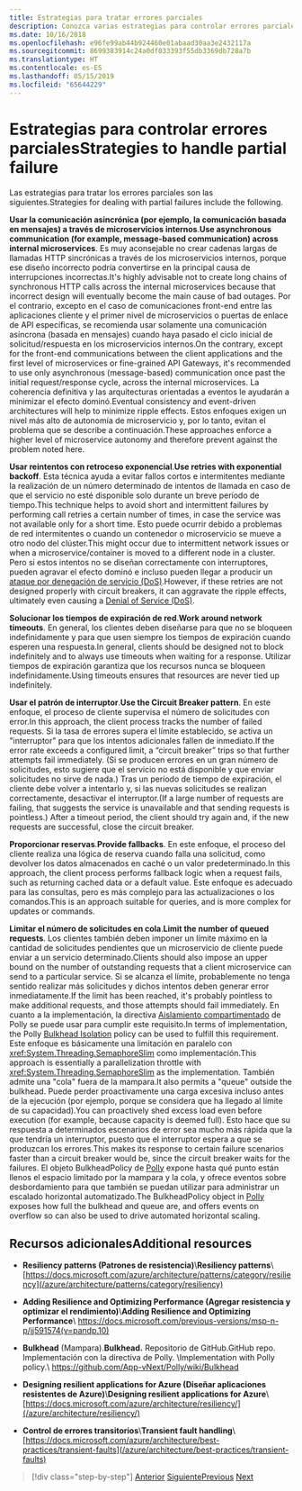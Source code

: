```yaml
---
title: Estrategias para tratar errores parciales
description: Conozca varias estrategias para controlar errores parciales con elegancia.
ms.date: 10/16/2018
ms.openlocfilehash: e96fe99ab44b924460e01abaad30aa3e2432117a
ms.sourcegitcommit: 8699383914c24a0df033393f55db3369db728a7b
ms.translationtype: HT
ms.contentlocale: es-ES
ms.lasthandoff: 05/15/2019
ms.locfileid: "65644229"
---
```

# <a name="strategies-to-handle-partial-failure"></a><span data-ttu-id="a846b-103">Estrategias para controlar errores parciales</span><span class="sxs-lookup"><span data-stu-id="a846b-103">Strategies to handle partial failure</span></span>

<span data-ttu-id="a846b-104">Las estrategias para tratar los errores parciales son las siguientes.</span><span class="sxs-lookup"><span data-stu-id="a846b-104">Strategies for dealing with partial failures include the following.</span></span>

<span data-ttu-id="a846b-105">**Usar la comunicación asincrónica (por ejemplo, la comunicación basada en mensajes) a través de microservicios internos**.</span><span class="sxs-lookup"><span data-stu-id="a846b-105">**Use asynchronous communication (for example, message-based communication) across internal microservices**.</span></span> <span data-ttu-id="a846b-106">Es muy aconsejable no crear cadenas largas de llamadas HTTP sincrónicas a través de los microservicios internos, porque ese diseño incorrecto podría convertirse en la principal causa de interrupciones incorrectas.</span><span class="sxs-lookup"><span data-stu-id="a846b-106">It's highly advisable not to create long chains of synchronous HTTP calls across the internal microservices because that incorrect design will eventually become the main cause of bad outages.</span></span> <span data-ttu-id="a846b-107">Por el contrario, excepto en el caso de comunicaciones front-end entre las aplicaciones cliente y el primer nivel de microservicios o puertas de enlace de API específicas, se recomienda usar solamente una comunicación asíncrona (basada en mensajes) cuando haya pasado el ciclo inicial de solicitud/respuesta en los microservicios internos.</span><span class="sxs-lookup"><span data-stu-id="a846b-107">On the contrary, except for the front-end communications between the client applications and the first level of microservices or fine-grained API Gateways, it's recommended to use only asynchronous (message-based) communication once past the initial request/response cycle, across the internal microservices.</span></span> <span data-ttu-id="a846b-108">La coherencia definitiva y las arquitecturas orientadas a eventos le ayudarán a minimizar el efecto dominó.</span><span class="sxs-lookup"><span data-stu-id="a846b-108">Eventual consistency and event-driven architectures will help to minimize ripple effects.</span></span> <span data-ttu-id="a846b-109">Estos enfoques exigen un nivel más alto de autonomía de microservicio y, por lo tanto, evitan el problema que se describe a continuación.</span><span class="sxs-lookup"><span data-stu-id="a846b-109">These approaches enforce a higher level of microservice autonomy and therefore prevent against the problem noted here.</span></span>

<span data-ttu-id="a846b-110">**Usar reintentos con retroceso exponencial**.</span><span class="sxs-lookup"><span data-stu-id="a846b-110">**Use retries with exponential backoff**.</span></span> <span data-ttu-id="a846b-111">Esta técnica ayuda a evitar fallos cortos e intermitentes mediante la realización de un número determinado de intentos de llamada en caso de que el servicio no esté disponible solo durante un breve período de tiempo.</span><span class="sxs-lookup"><span data-stu-id="a846b-111">This technique helps to avoid short and intermittent failures by performing call retries a certain number of times, in case the service was not available only for a short time.</span></span> <span data-ttu-id="a846b-112">Esto puede ocurrir debido a problemas de red intermitentes o cuando un contenedor o microservicio se mueve a otro nodo del clúster.</span><span class="sxs-lookup"><span data-stu-id="a846b-112">This might occur due to intermittent network issues or when a microservice/container is moved to a different node in a cluster.</span></span> <span data-ttu-id="a846b-113">Pero si estos intentos no se diseñan correctamente con interruptores, pueden agravar el efecto dominó e incluso pueden llegar a producir un [ataque por denegación de servicio (DoS)](https://en.wikipedia.org/wiki/Denial-of-service_attack).</span><span class="sxs-lookup"><span data-stu-id="a846b-113">However, if these retries are not designed properly with circuit breakers, it can aggravate the ripple effects, ultimately even causing a [Denial of Service (DoS)](https://en.wikipedia.org/wiki/Denial-of-service_attack).</span></span>

<span data-ttu-id="a846b-114">**Solucionar los tiempos de expiración de red**.</span><span class="sxs-lookup"><span data-stu-id="a846b-114">**Work around network timeouts**.</span></span> <span data-ttu-id="a846b-115">En general, los clientes deben diseñarse para que no se bloqueen indefinidamente y para que usen siempre los tiempos de expiración cuando esperen una respuesta.</span><span class="sxs-lookup"><span data-stu-id="a846b-115">In general, clients should be designed not to block indefinitely and to always use timeouts when waiting for a response.</span></span> <span data-ttu-id="a846b-116">Utilizar tiempos de expiración garantiza que los recursos nunca se bloqueen indefinidamente.</span><span class="sxs-lookup"><span data-stu-id="a846b-116">Using timeouts ensures that resources are never tied up indefinitely.</span></span>

<span data-ttu-id="a846b-117">**Usar el patrón de interruptor**.</span><span class="sxs-lookup"><span data-stu-id="a846b-117">**Use the Circuit Breaker pattern**.</span></span> <span data-ttu-id="a846b-118">En este enfoque, el proceso de cliente supervisa el número de solicitudes con error.</span><span class="sxs-lookup"><span data-stu-id="a846b-118">In this approach, the client process tracks the number of failed requests.</span></span> <span data-ttu-id="a846b-119">Si la tasa de errores supera el límite establecido, se activa un "interruptor" para que los intentos adicionales fallen de inmediato.</span><span class="sxs-lookup"><span data-stu-id="a846b-119">If the error rate exceeds a configured limit, a “circuit breaker” trips so that further attempts fail immediately.</span></span> <span data-ttu-id="a846b-120">(Si se producen errores en un gran número de solicitudes, esto sugiere que el servicio no está disponible y que enviar solicitudes no sirve de nada.) Tras un período de tiempo de expiración, el cliente debe volver a intentarlo y, si las nuevas solicitudes se realizan correctamente, desactivar el interruptor.</span><span class="sxs-lookup"><span data-stu-id="a846b-120">(If a large number of requests are failing, that suggests the service is unavailable and that sending requests is pointless.) After a timeout period, the client should try again and, if the new requests are successful, close the circuit breaker.</span></span>

<span data-ttu-id="a846b-121">**Proporcionar reservas**.</span><span class="sxs-lookup"><span data-stu-id="a846b-121">**Provide fallbacks**.</span></span> <span data-ttu-id="a846b-122">En este enfoque, el proceso del cliente realiza una lógica de reserva cuando falla una solicitud, como devolver los datos almacenados en caché o un valor predeterminado.</span><span class="sxs-lookup"><span data-stu-id="a846b-122">In this approach, the client process performs fallback logic when a request fails, such as returning cached data or a default value.</span></span> <span data-ttu-id="a846b-123">Este enfoque es adecuado para las consultas, pero es más complejo para las actualizaciones o los comandos.</span><span class="sxs-lookup"><span data-stu-id="a846b-123">This is an approach suitable for queries, and is more complex for updates or commands.</span></span>

<span data-ttu-id="a846b-124">**Limitar el número de solicitudes en cola**.</span><span class="sxs-lookup"><span data-stu-id="a846b-124">**Limit the number of queued requests**.</span></span> <span data-ttu-id="a846b-125">Los clientes también deben imponer un límite máximo en la cantidad de solicitudes pendientes que un microservicio de cliente puede enviar a un servicio determinado.</span><span class="sxs-lookup"><span data-stu-id="a846b-125">Clients should also impose an upper bound on the number of outstanding requests that a client microservice can send to a particular service.</span></span> <span data-ttu-id="a846b-126">Si se alcanza el límite, probablemente no tenga sentido realizar más solicitudes y dichos intentos deben generar error inmediatamente.</span><span class="sxs-lookup"><span data-stu-id="a846b-126">If the limit has been reached, it's probably pointless to make additional requests, and those attempts should fail immediately.</span></span> <span data-ttu-id="a846b-127">En cuanto a la implementación, la directiva [Aislamiento compartimentado](https://github.com/App-vNext/Polly/wiki/Bulkhead) de Polly se puede usar para cumplir este requisito.</span><span class="sxs-lookup"><span data-stu-id="a846b-127">In terms of implementation, the Polly [Bulkhead Isolation](https://github.com/App-vNext/Polly/wiki/Bulkhead) policy can be used to fulfill this requirement.</span></span> <span data-ttu-id="a846b-128">Este enfoque es básicamente una limitación en paralelo con <xref:System.Threading.SemaphoreSlim> como implementación.</span><span class="sxs-lookup"><span data-stu-id="a846b-128">This approach is essentially a parallelization throttle with <xref:System.Threading.SemaphoreSlim> as the implementation.</span></span> <span data-ttu-id="a846b-129">También admite una "cola" fuera de la mampara.</span><span class="sxs-lookup"><span data-stu-id="a846b-129">It also permits a "queue" outside the bulkhead.</span></span> <span data-ttu-id="a846b-130">Puede perder proactivamente una carga excesiva incluso antes de la ejecución (por ejemplo, porque se considera que ha llegado al límite de su capacidad).</span><span class="sxs-lookup"><span data-stu-id="a846b-130">You can proactively shed excess load even before execution (for example, because capacity is deemed full).</span></span> <span data-ttu-id="a846b-131">Esto hace que su respuesta a determinados escenarios de error sea mucho más rápida que la que tendría un interruptor, puesto que el interruptor espera a que se produzcan los errores.</span><span class="sxs-lookup"><span data-stu-id="a846b-131">This makes its response to certain failure scenarios faster than a circuit breaker would be, since the circuit breaker waits for the failures.</span></span> <span data-ttu-id="a846b-132">El objeto BulkheadPolicy de [Polly](http://www.thepollyproject.org/) expone hasta qué punto están llenos el espacio limitado por la mampara y la cola, y ofrece eventos sobre desbordamiento para que también se puedan utilizar para administrar un escalado horizontal automatizado.</span><span class="sxs-lookup"><span data-stu-id="a846b-132">The BulkheadPolicy object in [Polly](http://www.thepollyproject.org/) exposes how full the bulkhead and queue are, and offers events on overflow so can also be used to drive automated horizontal scaling.</span></span>

## <a name="additional-resources"></a><span data-ttu-id="a846b-133">Recursos adicionales</span><span class="sxs-lookup"><span data-stu-id="a846b-133">Additional resources</span></span>

- <span data-ttu-id="a846b-134">**Resiliency patterns (Patrones de resistencia)**\\</span><span class="sxs-lookup"><span data-stu-id="a846b-134">**Resiliency patterns**\\</span></span>
  [https://docs.microsoft.com/azure/architecture/patterns/category/resiliency](/azure/architecture/patterns/category/resiliency)

- <span data-ttu-id="a846b-135">**Adding Resilience and Optimizing Performance (Agregar resistencia y optimizar el rendimiento)**\\</span><span class="sxs-lookup"><span data-stu-id="a846b-135">**Adding Resilience and Optimizing Performance**\\</span></span>
  <https://docs.microsoft.com/previous-versions/msp-n-p/jj591574(v=pandp.10)>

- <span data-ttu-id="a846b-136">**Bulkhead** (Mampara).</span><span class="sxs-lookup"><span data-stu-id="a846b-136">**Bulkhead.**</span></span> <span data-ttu-id="a846b-137">Repositorio de GitHub.</span><span class="sxs-lookup"><span data-stu-id="a846b-137">GitHub repo.</span></span> <span data-ttu-id="a846b-138">Implementación con la directiva de Polly. \\</span><span class="sxs-lookup"><span data-stu-id="a846b-138">Implementation with Polly policy.\\</span></span>
  <https://github.com/App-vNext/Polly/wiki/Bulkhead>

- <span data-ttu-id="a846b-139">**Designing resilient applications for Azure (Diseñar aplicaciones resistentes de Azure)**\\</span><span class="sxs-lookup"><span data-stu-id="a846b-139">**Designing resilient applications for Azure**\\</span></span>
  [https://docs.microsoft.com/azure/architecture/resiliency/](/azure/architecture/resiliency/)

- <span data-ttu-id="a846b-140">**Control de errores transitorios**\\</span><span class="sxs-lookup"><span data-stu-id="a846b-140">**Transient fault handling**\\</span></span>
  [https://docs.microsoft.com/azure/architecture/best-practices/transient-faults](/azure/architecture/best-practices/transient-faults)

>[!div class="step-by-step"]
><span data-ttu-id="a846b-141">[Anterior](handle-partial-failure.md)
>[Siguiente](implement-retries-exponential-backoff.md)</span><span class="sxs-lookup"><span data-stu-id="a846b-141">[Previous](handle-partial-failure.md)
[Next](implement-retries-exponential-backoff.md)</span></span>
